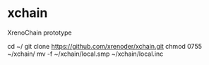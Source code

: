 # xchain
XrenoChain prototype

cd ~/
git clone https://github.com/xrenoder/xchain.git
chmod 0755 ~/xchain/
mv -f ~/xchain/local.smp ~/xchain/local.inc

